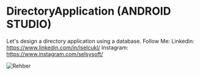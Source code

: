 # DirectoryApplication (ANDROID STUDIO)
Let's design a directory application using a database.
Follow Me: 
Linkedin: https://www.linkedin.com/in/lselcukl/ 
Instagram: https://www.instagram.com/selsysoft/

![Rehber](https://user-images.githubusercontent.com/67559667/98147329-6f5e7880-1edd-11eb-9f6b-08a0ff7a10b3.png)
